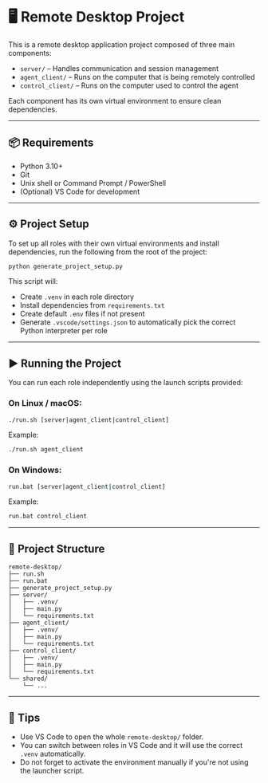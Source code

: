 # 🖥️ Remote Desktop Project

This is a remote desktop application project composed of three main components:

- `server/` – Handles communication and session management
- `agent_client/` – Runs on the computer that is being remotely controlled
- `control_client/` – Runs on the computer used to control the agent

Each component has its own virtual environment to ensure clean dependencies.

---

## 📦 Requirements

- Python 3.10+
- Git
- Unix shell or Command Prompt / PowerShell
- (Optional) VS Code for development

---

## ⚙️ Project Setup

To set up all roles with their own virtual environments and install dependencies, run the following from the root of the project:

```bash
python generate_project_setup.py
```

This script will:

- Create `.venv` in each role directory
- Install dependencies from `requirements.txt`
- Create default `.env` files if not present
- Generate `.vscode/settings.json` to automatically pick the correct Python interpreter per role

---

## ▶️ Running the Project

You can run each role independently using the launch scripts provided:

### On Linux / macOS:

```bash
./run.sh [server|agent_client|control_client]
```

Example:

```bash
./run.sh agent_client
```

### On Windows:

```cmd
run.bat [server|agent_client|control_client]
```

Example:

```cmd
run.bat control_client
```

---

## 🧪 Project Structure

```
remote-desktop/
├── run.sh
├── run.bat
├── generate_project_setup.py
├── server/
│   ├── .venv/
│   ├── main.py
│   └── requirements.txt
├── agent_client/
│   ├── .venv/
│   ├── main.py
│   └── requirements.txt
├── control_client/
│   ├── .venv/
│   ├── main.py
│   └── requirements.txt
└── shared/
    └── ...
```

---

## 🧠 Tips

- Use VS Code to open the whole `remote-desktop/` folder.
- You can switch between roles in VS Code and it will use the correct `.venv` automatically.
- Do not forget to activate the environment manually if you're not using the launcher script.
